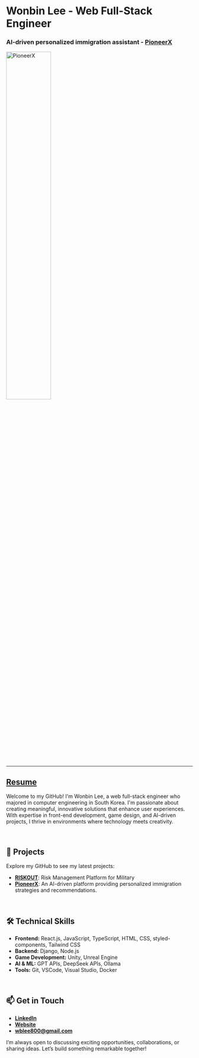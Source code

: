 # Wonbin Lee - Web Full-Stack Engineer

### AI-driven personalized immigration assistant - [PioneerX](https://pioneerx.ca) 
<a>
  <img src="https://github.com/user-attachments/assets/6c0d6e30-7b27-473b-beb9-284331287f8e" alt="PioneerX" style="width:49%;">
</a>

---

## [Resume](https://docs.google.com/document/d/10ZeLIKIJMjlI3UOuUhqHkZJmXVY_pb2C/edit?usp=sharing&ouid=102868772148828457417&rtpof=true&sd=true)
Welcome to my GitHub!
I'm Wonbin Lee, a web full-stack engineer who majored in computer engineering in South Korea.
I'm passionate about creating meaningful, innovative solutions that enhance user experiences. With expertise in front-end development, game design, and AI-driven projects, I thrive in environments where technology meets creativity.

<br>

## 🚀 Projects

Explore my GitHub to see my latest projects:

- [**RISKOUT**](https://github.com/osamhack2021/ai_web_RISKOUT_BTS): Risk Management Platform for Military
- [**PioneerX**](https://github.com/wblee800/PioneerX): An AI-driven platform providing personalized immigration strategies and recommendations.

<br>

## 🛠️ Technical Skills

- **Frontend:** React.js, JavaScript, TypeScript, HTML, CSS, styled-components, Tailwind CSS
- **Backend:** Django, Node.js
- **Game Development:** Unity, Unreal Engine
- **AI & ML:** GPT APIs, DeepSeek APIs, Ollama
- **Tools:** Git, VSCode, Visual Studio, Docker

<br>

## 📫 Get in Touch

- **[LinkedIn](https://linkedin.com/in/wblee800)**
- **[Website](https://wblee.space)**
- **[wblee800@gmail.com](mailto:wblee800@gmail.com)**

I’m always open to discussing exciting opportunities, collaborations, or sharing ideas. Let’s build something remarkable together!
